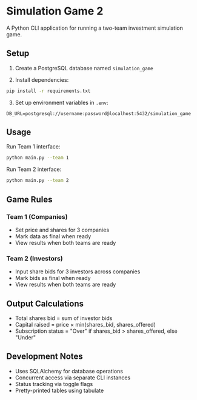 # Simulation Game 2

A Python CLI application for running a two-team investment simulation game.

## Setup

1. Create a PostgreSQL database named `simulation_game`

2. Install dependencies:
```bash
pip install -r requirements.txt
```

3. Set up environment variables in `.env`:
```
DB_URL=postgresql://username:password@localhost:5432/simulation_game
```

## Usage

Run Team 1 interface:
```bash
python main.py --team 1
```

Run Team 2 interface:
```bash
python main.py --team 2
```

## Game Rules

### Team 1 (Companies)
- Set price and shares for 3 companies
- Mark data as final when ready
- View results when both teams are ready

### Team 2 (Investors)
- Input share bids for 3 investors across companies
- Mark bids as final when ready
- View results when both teams are ready

## Output Calculations
- Total shares bid = sum of investor bids
- Capital raised = price × min(shares_bid, shares_offered)
- Subscription status = "Over" if shares_bid > shares_offered, else "Under"

## Development Notes

- Uses SQLAlchemy for database operations
- Concurrent access via separate CLI instances
- Status tracking via toggle flags
- Pretty-printed tables using tabulate 